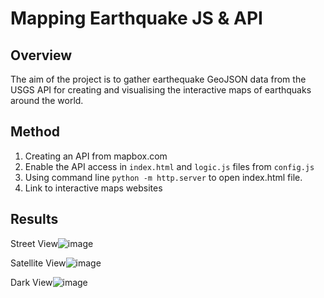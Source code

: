 # Mapping Earthquake JS & API

## Overview

The aim of the project is to gather earthequake GeoJSON data from the USGS API for creating and visualising the interactive maps of earthquaks around the world. 


## Method

1. Creating an API from mapbox.com 
2. Enable the API access in ```index.html``` and ```logic.js``` files from ```config.js```
3. Using command line ```python -m http.server``` to open index.html file.
4. Link to interactive maps websites 


## Results 

Street View![image](https://user-images.githubusercontent.com/70616488/124058127-9e31dd80-d9dd-11eb-8ce9-42ec86143cdb.png)

Satellite View![image](https://user-images.githubusercontent.com/70616488/124058171-b4d83480-d9dd-11eb-85a7-2554dc37c94d.png)

Dark View![image](https://user-images.githubusercontent.com/70616488/124058197-c15c8d00-d9dd-11eb-9b72-70be8d5183b7.png)


